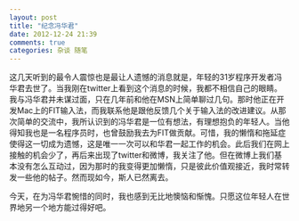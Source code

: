 ```yaml
---
layout: post
title: "纪念冯华君"
date: 2012-12-24 21:39
comments: true
categories: 杂谈 随笔
---
```


<p>
这几天听到的最令人震惊也是最让人遗憾的消息就是，年轻的31岁程序开发者冯华君去世了。当我刚在twitter上看到这个消息的时候，我都不相信自己的眼睛。我与冯华君并未谋过面，只在几年前和他在MSN上简单聊过几句。那时他正在开发Mac上的FIT输入法，而我联系他是跟他反馈几个关于输入法的改进建议。从那次简单的交流中，我所认识到的冯华君是一位有想法，有理想抱负的年轻人。当他得知我也是一名程序员时，也曾鼓励我去为FIT做贡献。可惜，我的懒惰和拖延症使得这一切成为遗憾，这是唯一一次可以和华君一起工作的机会。此后我们在网上接触的机会少了，再后来出现了twitter和微博，我关注了他。但在微博上我们基本没有怎么互动过，因为那时的我变得更加懒惰，只是彼此价值观接近，我时常转发一些他的帖子。然而现如今，斯人已然离去。
</p>
<p>
今天，在为冯华君惋惜的同时，我也感到无比地懊恼和惭愧。只愿这位年轻人在世界地另一个地方能过得好吧。
</p>